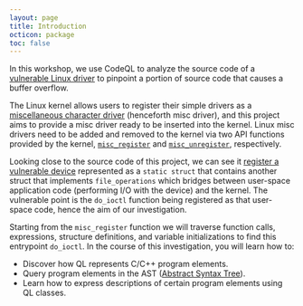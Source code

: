 ```yaml
---
layout: page
title: Introduction
octicon: package
toc: false
---
```


In this workshop, we use CodeQL to analyze the source code of a [vulnerable Linux driver](https://github.com/invictus-0x90/vulnerable_linux_driver) to pinpoint a portion of source code that causes a buffer overflow.

The Linux kernel allows users to register their simple drivers as a [miscellaneous character driver](https://www.linuxjournal.com/article/2920) (henceforth misc driver), and this project aims to provide a misc driver ready to be inserted into the kernel. Linux misc drivers need to be added and removed to the kernel via two API functions provided by the kernel, [`misc_register`](https://github.com/torvalds/linux/blob/8ca09d5fa3549d142c2080a72a4c70ce389163cd/include/linux/miscdevice.h#L91) and [`misc_unregister`](https://github.com/torvalds/linux/blob/8ca09d5fa3549d142c2080a72a4c70ce389163cd/include/linux/miscdevice.h#L92), respectively.

Looking close to the source code of this project, we can see it [register a vulnerable device](https://github.com/invictus-0x90/vulnerable_linux_driver/blob/2bbfdadd403b6def98f98f6ee3f465286f35e0c9/src/vuln_driver.c#L156) represented as a `static struct` that contains another struct that implements `file_operations` which bridges between user-space application code (performing I/O with the device) and the kernel. The vulnerable point is the `do_ioctl` function being registered as that user-space code, hence the aim of our investigation.

Starting from the `misc_register` function we will traverse function calls, expressions, structure definitions, and variable initializations to find this entrypoint `do_ioctl`. In the course of this investigation, you will learn how to:

- Discover how QL represents C/C++ program elements.
- Query program elements in the AST ([Abstract Syntax Tree](https://en.wikipedia.org/wiki/Abstract_syntax_tree)).
- Learn how to express descriptions of certain program elements using QL classes.
